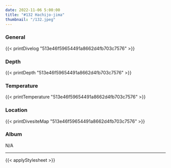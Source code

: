 ```yaml
---
date: 2022-11-06 5:00:00
title: "#132 Hachijo-jima"
thumbnail: "/132.jpeg"
---
```


### General

{{< printDivelog "513e46f59654491a8662d4fb703c7576" >}}

### Depth

{{< printDepth "513e46f59654491a8662d4fb703c7576" >}}

### Temperature

{{< printTemperature "513e46f59654491a8662d4fb703c7576" >}}

### Location

{{< printDivesiteMap "513e46f59654491a8662d4fb703c7576" >}}

### Album

N/A

---

{{< applyStylesheet >}}
